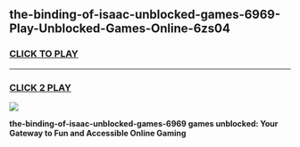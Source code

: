 
## the-binding-of-isaac-unblocked-games-6969-Play-Unblocked-Games-Online-6zs04
<h3>
<a href="https://premium76.site?title=the-binding-of-isaac-unblocked-games-6969&ref=25A">CLICK TO PLAY</a></h3>
<hr>

<h3>
<a href="https://premium76.site?title=the-binding-of-isaac-unblocked-games-6969&ref=25A">CLICK 2 PLAY</a>
  
</h3>

<a href="https://premium76.site?title=the-binding-of-isaac-unblocked-games-6969&ref=25A"><img src="https://clearcache.store/games.png"></a>


**the-binding-of-isaac-unblocked-games-6969 games unblocked: Your Gateway to Fun and Accessible Online Gaming**
